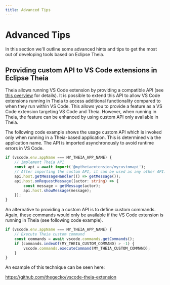 ```yaml
---
title: Advanced Tips
---
```


# Advanced Tips

In this section we'll outline some advanced hints and tips to get the most out of developing tools based on Eclipse Theia.

## Providing custom API to VS Code extensions in Eclipse Theia

Theia allows running VS Code extension by providing a compatible API (see [this overview](https://theia-ide.org/docs/extensions/) for details).
It is possible to extend this API to allow VS Code extensions running in Theia to access additional functionality compared to when they run within VS Code.
This allows you to provide a feature as a VS Code extension targeting VS Code and Theia. However, when running in Theia, the feature can be enhanced by using custom API only available in Theia.

The following code example shows the usage custom API which is invoked only when running in a Theia-based application. This is determined via the application name.
The API is imported asynchronously to avoid runtime errors in VS Code.

```typescript
if (vscode.env.appName === MY_THEIA_APP_NAME) {
    // Implement Theia API
    const api = await import('@mytheiaextension/mycustomapi');
    // After importing the custom API, it can be used as any other API. The following lines are using an example API.
    api.host.getMessageHandler(() => getMessage());
    api.host.onRequestMessage((actor: string) => {
        const message = getMessage(actor);
        api.host.showMessage(message);
    });
}
```

An alternative to providing a custom API is to define custom commands. Again, these commands would only be available if the VS Code extension is running in Theia (see following code example).

```typescript
if (vscode.env.appName === MY_THEIA_APP_NAME) {
    // Execute Theia custom command
    const commands = await vscode.commands.getCommands();
    if (commands.indexOf(MY_THEIA_CUSTOM_COMMAND) > -1) {
        vscode.commands.executeCommand(MY_THEIA_CUSTOM_COMMAND);
    }
}
```

An example of this technique can be seen here:

<https://github.com/thegecko/vscode-theia-extension>
